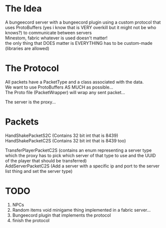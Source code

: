 # The Idea
A bungeecord server with a bungeecord plugin using a custom protocol that uses ProtoBuffers (yes i know that is VERY overkill but it might not be who knows?) to communicate between servers \
Minestom, fabric whatever is used doesn't matter! \
the only thing that DOES matter is EVERYTHING has to be custom-made (libraries are allowed)

# The Protocol
All packets have a PacketType and a class associated with the data. \
We want to use ProtoBuffers AS MUCH as possible... \
The Proto file (PacketWrapper) will wrap any sent packet...

The server is the proxy...

# Packets
HandShakePacketS2C (Contains 32 bit int that is 8439) \
HandShakePacketC2S (Contains 32 bit int that is 8439 too)

TransferPlayerPacketC2S (contains an enum representing a server type which the proxy has to pick which server of that type to use and the UUID of the player that should be transferred) \
AddServerPacketC2S (Add a server with a specific ip and port to the server list thing and set the server type)

# TODO
1. NPCs
2. Random items void minigame thing implemented in a fabric server...
3. Bungeecord plugin that implements the protocol
4. finish the protocol